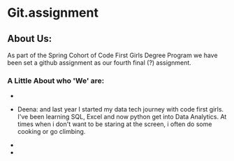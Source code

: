 # Git.assignment

## About Us:
As part of the Spring Cohort of Code First Girls Degree Program 
we have been set a github assignment as our fourth final (?) assignment.

### A Little About who 'We' are:


-

- Deena: and last year I started my data tech journey with code first girls. I've been learning SQL, Excel and now python get into Data Analytics. At times when i don't want to be staring at the screen, i often do some cooking or go climbing. 

-

-